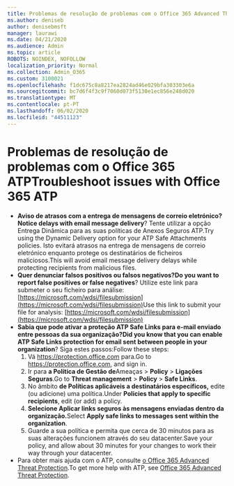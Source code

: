 ```yaml
---
title: Problemas de resolução de problemas com o Office 365 Advanced Threat Protection (ATP)
ms.author: deniseb
author: denisebmsft
manager: laurawi
ms.date: 04/21/2020
ms.audience: Admin
ms.topic: article
ROBOTS: NOINDEX, NOFOLLOW
localization_priority: Normal
ms.collection: Admin_O365
ms.custom: 3100021
ms.openlocfilehash: f1dc675c8a8217ea2824ad46e029bfa303303e6a
ms.sourcegitcommit: bc7d6f4f3c9f7060d073f5130e1ec856e248d020
ms.translationtype: MT
ms.contentlocale: pt-PT
ms.lasthandoff: 06/02/2020
ms.locfileid: "44511123"
---
```

# <a name="troubleshoot-issues-with-office-365-atp"></a><span data-ttu-id="ea440-102">Problemas de resolução de problemas com o Office 365 ATP</span><span class="sxs-lookup"><span data-stu-id="ea440-102">Troubleshoot issues with Office 365 ATP</span></span>

- <span data-ttu-id="ea440-103">**Aviso de atrasos com a entrega de mensagens de correio eletrónico?**</span><span class="sxs-lookup"><span data-stu-id="ea440-103">**Notice delays with email message delivery**?</span></span> <span data-ttu-id="ea440-104">Tente utilizar a opção Entrega Dinâmica para as suas políticas de Anexos Seguros ATP.</span><span class="sxs-lookup"><span data-stu-id="ea440-104">Try using the Dynamic Delivery option for your ATP Safe Attachments policies.</span></span> <span data-ttu-id="ea440-105">Isto evitará atrasos na entrega de mensagens de correio eletrónico enquanto protege os destinatários de ficheiros maliciosos.</span><span class="sxs-lookup"><span data-stu-id="ea440-105">This will avoid email message delivery delays while protecting recipients from malicious files.</span></span>
- <span data-ttu-id="ea440-106">**Quer denunciar falsos positivos ou falsos negativos?**</span><span class="sxs-lookup"><span data-stu-id="ea440-106">**Do you want to report false positives or false negatives**?</span></span> <span data-ttu-id="ea440-107">Utilize este link para submeter o seu ficheiro para análise:[https://microsoft.com/wdsi/filesubmission](https://microsoft.com/wdsi/filesubmission)</span><span class="sxs-lookup"><span data-stu-id="ea440-107">Use this link to submit your file for analysis: [https://microsoft.com/wdsi/filesubmission](https://microsoft.com/wdsi/filesubmission)</span></span>
- <span data-ttu-id="ea440-108">**Sabia que pode ativar a proteção ATP Safe Links para e-mail enviado entre pessoas da sua organização?**</span><span class="sxs-lookup"><span data-stu-id="ea440-108">**Did you know that you can enable ATP Safe Links protection for email sent between people in your organization**?</span></span> <span data-ttu-id="ea440-109">Siga estes passos:</span><span class="sxs-lookup"><span data-stu-id="ea440-109">Follow these steps:</span></span>
    1. <span data-ttu-id="ea440-110">Vá https://protection.office.com para.</span><span class="sxs-lookup"><span data-stu-id="ea440-110">Go to https://protection.office.com, and sign in.</span></span>
    2. <span data-ttu-id="ea440-111">Ir para **a Política de Gestão de**Ameaças  >  **Policy**  >  **Ligações Seguras**.</span><span class="sxs-lookup"><span data-stu-id="ea440-111">Go to **Threat management** > **Policy** > **Safe Links**.</span></span>
    3. <span data-ttu-id="ea440-112">No âmbito **de Políticas aplicáveis a destinatários específicos,** edite (ou adicione) uma política.</span><span class="sxs-lookup"><span data-stu-id="ea440-112">Under **Policies that apply to specific recipients**, edit (or add) a policy.</span></span>
    4. <span data-ttu-id="ea440-113">**Selecione Aplicar links seguros às mensagens enviadas dentro da organização.**</span><span class="sxs-lookup"><span data-stu-id="ea440-113">Select **Apply safe links to messages sent within the organization**.</span></span>
    5. <span data-ttu-id="ea440-114">Guarde a sua política e permita que cerca de 30 minutos para as suas alterações funcionem através do seu datacenter.</span><span class="sxs-lookup"><span data-stu-id="ea440-114">Save your policy, and allow about 30 minutes for your changes to work their way through your datacenter.</span></span>
- <span data-ttu-id="ea440-115">Para obter mais ajuda com o ATP, consulte [o Office 365 Advanced Threat Protection](https://docs.microsoft.com/microsoft-365/security/office-365-security/office-365-atp).</span><span class="sxs-lookup"><span data-stu-id="ea440-115">To get more help with ATP, see [Office 365 Advanced Threat Protection](https://docs.microsoft.com/microsoft-365/security/office-365-security/office-365-atp).</span></span>